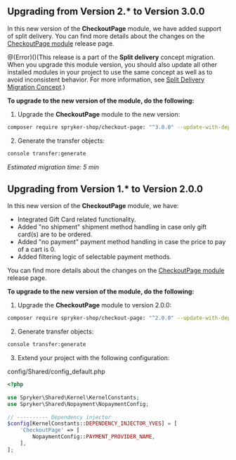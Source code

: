 ## Upgrading from Version 2.* to Version 3.0.0

In this new version of the **CheckoutPage** module, we have added support of split delivery. You can find more details about the changes on the [CheckoutPage module](https://github.com/spryker-shop/checkout-page/releases) release page.

@(Error)()(This release is a part of the **Split delivery** concept migration. When you upgrade this module version, you should also update all other installed modules in your project to use the same concept as well as to avoid inconsistent behavior. For more information, see [Split Delivery Migration Concept](https://documentation.spryker.com/v4/docs/split-delivery-concept).)

**To upgrade to the new version of the module, do the following:**
1. Upgrade the **CheckoutPage** module to the new version:

```bash
composer require spryker-shop/checkout-page: "^3.0.0" --update-with-dependencies
```

2. Generate the transfer objects:

```bash
console transfer:generate
```

*Estimated migration time: 5 min*

## Upgrading from Version 1.* to Version 2.0.0
In this new version of the **CheckoutPage** module, we have:

* Integrated Gift Card related functionality.
* Added "no shipment" shipment method handling in case only gift card(s) are to be ordered.
* Added "no payment" payment method handling in case the price to pay of a cart is 0.
* Added filtering logic of selectable payment methods.

You can find more details about the changes on the [CheckoutPage module](https://github.com/spryker-shop/checkout-page/releases) release page.

**To upgrade to the new version of the module, do the following:**

1. Upgrade the **CheckoutPage** module to version 2.0.0:

```bash
composer require spryker-shop/checkout-page: "^2.0.0" --update-with-dependencies
```
2. Generate transfer objects:

```bash
console transfer:generate
```
3. Extend your project with the following configuration:

config/Shared/config_default.php

```php
<?php
 
use Spryker\Shared\Kernel\KernelConstants;
use Spryker\Shared\Nopayment\NopaymentConfig;
 
// ---------- Dependency injector
$config[KernelConstants::DEPENDENCY_INJECTOR_YVES] = [
    'CheckoutPage' => [
        NopaymentConfig::PAYMENT_PROVIDER_NAME,
    ],
];
```